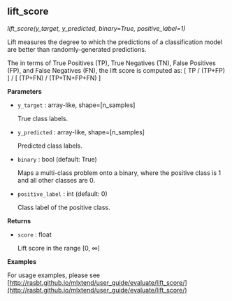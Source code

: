 ## lift_score

*lift_score(y_target, y_predicted, binary=True, positive_label=1)*

Lift measures the degree to which the predictions of a
classification model are better than randomly-generated predictions.

The in terms of True Positives (TP), True Negatives (TN),
False Positives (FP), and False Negatives (FN), the lift score is
computed as:
[ TP / (TP+FP) ] / [ (TP+FN) / (TP+TN+FP+FN) ]


**Parameters**

- `y_target` : array-like, shape=[n_samples]

    True class labels.

- `y_predicted` : array-like, shape=[n_samples]

    Predicted class labels.

- `binary` : bool (default: True)

    Maps a multi-class problem onto a
    binary, where
    the positive class is 1 and
    all other classes are 0.

- `positive_label` : int (default: 0)

    Class label of the positive class.

**Returns**

- `score` : float

    Lift score in the range [0, $\infty$]

**Examples**

For usage examples, please see
    [http://rasbt.github.io/mlxtend/user_guide/evaluate/lift_score/](http://rasbt.github.io/mlxtend/user_guide/evaluate/lift_score/)


